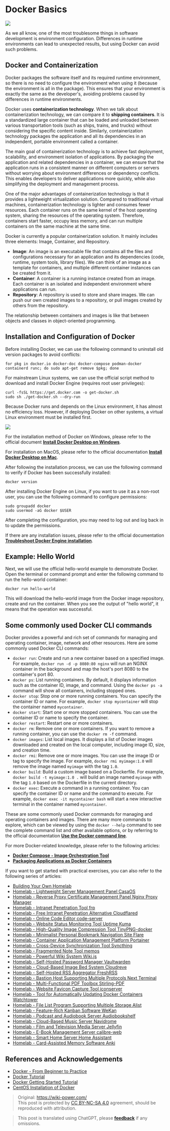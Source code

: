 # Docker Basics

![](https://wiki-media-1253965369.cos.ap-guangzhou.myqcloud.com/img/20210116153041.png)

As we all know, one of the most troublesome things in software development is environment configuration. Differences in runtime environments can lead to unexpected results, but using Docker can avoid such problems.

## Docker and Containerization

Docker packages the software itself and its required runtime environment, so there is no need to configure the environment when using it (because the environment is all in the package). This ensures that your environment is exactly the same as the developer's, avoiding problems caused by differences in runtime environments.

Docker uses **containerization technology**. When we talk about containerization technology, we can compare it to **shipping containers**. It is a standardized large container that can be loaded and unloaded between various transportation tools (such as ships, trains, and trucks) without considering the specific content inside. Similarly, containerization technology packages the application and all its dependencies in an independent, portable environment called a container.

The main goal of containerization technology is to achieve fast deployment, scalability, and environment isolation of applications. By packaging the application and related dependencies in a container, we can ensure that the application runs in a consistent manner on different computers or servers without worrying about environment differences or dependency conflicts. This enables developers to deliver applications more quickly, while also simplifying the deployment and management process.

One of the major advantages of containerization technology is that it provides a lightweight virtualization solution. Compared to traditional virtual machines, containerization technology is lighter and consumes fewer resources. Each container runs on the same kernel of the host operating system, sharing the resources of the operating system. Therefore, containers start faster, occupy less memory, and can run multiple containers on the same machine at the same time.

Docker is currently a popular containerization solution. It mainly includes three elements: Image, Container, and Repository.

- **Image**: An image is an executable file that contains all the files and configurations necessary for an application and its dependencies (code, runtime, system tools, library files). We can think of an image as a template for containers, and multiple different container instances can be created from it.
- **Container**: A container is a running instance created from an image. Each container is an isolated and independent environment where applications can run.
- **Repository**: A repository is used to store and share images. We can push our own created images to a repository, or pull images created by others from the repository.

The relationship between containers and images is like that between objects and classes in object-oriented programming.

## Installation and Configuration of Docker

Before installing Docker, we can use the following command to uninstall old version packages to avoid conflicts:

```shell
for pkg in docker.io docker-doc docker-compose podman-docker containerd runc; do sudo apt-get remove $pkg; done
```

For mainstream Linux systems, we can use the official script method to download and install Docker Engine (requires root user privileges):

```shell
curl -fsSL https://get.docker.com -o get-docker.sh
sudo sh ./get-docker.sh --dry-run
```

Because Docker runs and depends on the Linux environment, it has almost no efficiency loss. However, if deploying Docker on other systems, a virtual Linux environment must be installed first.

![](https://wiki-media-1253965369.cos.ap-guangzhou.myqcloud.com/img/20230708005714.png)

For the installation method of Docker on Windows, please refer to the official document [**Install Docker Desktop on Windows**](https://docs.docker.com/desktop/install/windows-install/).

For installation on MacOS, please refer to the official documentation [**Install Docker Desktop on Mac**](https://docs.docker.com/desktop/install/mac-install/).

After following the installation process, we can use the following command to verify if Docker has been successfully installed:

```shell
docker version
```

After installing Docker Engine on Linux, if you want to use it as a non-root user, you can use the following command to configure permissions:

```shell
sudo groupadd docker
sudo usermod -aG docker $USER
```

After completing the configuration, you may need to log out and log back in to update the permissions.

If there are any installation issues, please refer to the official documentation [**Troubleshoot Docker Engine installation**](https://docs.docker.com/engine/install/troubleshoot/).

## Example: Hello World

Next, we will use the official hello-world example to demonstrate Docker. Open the terminal or command prompt and enter the following command to run the hello-world container:

```shell
docker run hello-world
```

This will download the hello-world image from the Docker image repository, create and run the container. When you see the output of "hello world", it means that the operation was successful.

## Some commonly used Docker CLI commands

Docker provides a powerful and rich set of commands for managing and operating container, image, network and other resources. Here are some commonly used Docker CLI commands:

- `docker run`: Create and run a new container based on a specified image. For example, `docker run -d -p 8080:80 nginx` will run an NGINX container in the background and map the host's port 8080 to the container's port 80.
- `docker ps`: List running containers. By default, it displays information such as the container ID, image, and command. Using the `docker ps -a` command will show all containers, including stopped ones.
- `docker stop`: Stop one or more running containers. You can specify the container ID or name. For example, `docker stop mycontainer` will stop the container named `mycontainer`.
- `docker start`: Start one or more stopped containers. You can use the container ID or name to specify the container.
- `docker restart`: Restart one or more containers.
- `docker rm`: Remove one or more containers. If you want to remove a running container, you can use the `docker rm -f` command.
- `docker images`: List local images. It displays a list of Docker images downloaded and created on the local computer, including image ID, size, and creation time.
- `docker rmi`: Remove one or more images. You can use the image ID or tag to specify the image. For example, `docker rmi myimage:1.0` will remove the image named `myimage` with the tag `1.0`.
- `docker build`: Build a custom image based on a Dockerfile. For example, `docker build -t myimage:1.0 .` will build an image named `myimage` with the tag `1.0` based on the Dockerfile in the current directory.
- `docker exec`: Execute a command in a running container. You can specify the container ID or name and the command to execute. For example, `docker exec -it mycontainer bash` will start a new interactive terminal in the container named `mycontainer`.

These are some commonly used Docker commands for managing and operating containers and images. There are many more commands to explore, which can be viewed by using the `docker --help` command to see the complete command list and other available options, or by referring to the official documentation [**Use the Docker command line**](https://docs.docker.com/engine/reference/commandline/cli/).

For more Docker-related knowledge, please refer to the following articles:

- [**Docker Compose - Image Orchestration Tool**](https://wiki-power.com/en/DockerCompose-%E9%95%9C%E5%83%8F%E7%BC%96%E6%8E%92%E5%B7%A5%E5%85%B7/)
- [**Packaging Applications as Docker Containers**](https://wiki-power.com/en/%E5%B0%86%E5%BA%94%E7%94%A8%E5%B0%81%E8%A3%85%E4%B8%BADocker%E5%AE%B9%E5%99%A8/)

If you want to get started with practical exercises, you can also refer to the following series of articles:

- [Building Your Own Homelab](https://wiki-power.com/en/Building-Your-Own-Homelab)
- [Homelab - Lightweight Server Management Panel CasaOS](https://wiki-power.com/en/Homelab-Lightweight-Server-Management-Panel-CasaOS)
- [Homelab - Reverse Proxy Certificate Management Panel Nginx Proxy Manager](https://wiki-power.com/en/Homelab-Reverse-Proxy-Certificate-Management-Panel-Nginx-Proxy-Manager)
- [Homelab - Intranet Penetration Tool frp](https://wiki-power.com/en/Homelab-Intranet-Penetration-Tool-frp)
- [Homelab - Free Intranet Penetration Alternative Cloudflared](https://wiki-power.com/en/Homelab-Free-Intranet-Penetration-Alternative-Cloudflared)
- [Homelab - Online Code Editor code-server](https://wiki-power.com/en/Homelab-Online-Code-Editor-code-server)
- [Homelab - Website Status Monitoring Tool Uptime Kuma](https://wiki-power.com/en/Homelab-Website-Status-Monitoring-Tool-Uptime-Kuma)
- [Homelab - High-Quality Image Compression Tool TinyPNG-docker](https://wiki-power.com/en/Homelab-High-Quality-Image-Compression-Tool-TinyPNG-docker)
- [Homelab - Minimalist Personal Bookmark Navigation Site Flare](https://wiki-power.com/en/Homelab-Minimalist-Personal-Bookmark-Navigation-Site-Flare)
- [Homelab - Container Application Management Platform Portainer](https://wiki-power.com/en/Homelab-Container-Application-Management-Platform-Portainer)
- [Homelab - Cross-Device Synchronization Tool Syncthing](https://wiki-power.com/en/Homelab-Cross-Device-Synchronization-Tool-Syncthing)
- [Homelab - Fragmented Note Tool memos](https://wiki-power.com/en/Homelab-Fragmented-Note-Tool-memos)
- [Homelab - Powerful Wiki System Wiki.js](https://wiki-power.com/en/Homelab-Powerful-Wiki-System-Wikijs)
- [Homelab - Self-Hosted Password Manager Vaultwarden](https://wiki-power.com/en/Homelab-Self-Hosted-Password-Manager-Vaultwarden)
- [Homelab - Cloud-Based Image Bed System Cloudreve](https://wiki-power.com/en/Homelab-Cloud-Based-Image-Bed-System-Cloudreve)
- [Homelab - Self-Hosted RSS Aggregator FreshRSS](https://wiki-power.com/en/Homelab-Self-Hosted-RSS-Aggregator-FreshRSS)
- [Homelab - Bastion Host Supporting Multiple Protocols Next Terminal](https://wiki-power.com/en/Homelab-Bastion-Host-Supporting-Multiple-Protocols-NextTerminal)
- [Homelab - Multi-Functional PDF Toolbox Stirling-PDF](https://wiki-power.com/en/Homelab-Multi-Functional-PDF-Toolbox-Stirling-PDF)
- [Homelab - Website Favicon Capture Tool iconserver](https://wiki-power.com/en/Homelab-Website-Favicon-Capture-Tool-iconserver)
- [Homelab - Tool for Automatically Updating Docker Containers Watchtower](https://wiki-power.com/en/Homelab-Tool-for-Automatically-Updating-Docker-Containers-Watchtower)
- [Homelab - File List Program Supporting Multiple Storage Alist](https://wiki-power.com/en/Homelab-File-List-Program-Supporting-Multiple-Storage-Alist)
- [Homelab - Feature-Rich Kanban Software WeKan](https://wiki-power.com/en/Homelab-Feature-Rich-Kanban-Software-WeKan)
- [Homelab - Podcast and Audiobook Server Audiobookshelf](https://wiki-power.com/en/Homelab-Podcast-and-Audiobook-Server-Audiobookshelf)
- [Homelab - Cloud-Based Music Server Navidrome](https://wiki-power.com/en/Homelab-Cloud-Based-Music-Server-Navidrome)
- [Homelab - Film and Television Media Server Jellyfin](https://wiki-power.com/en/Homelab-Film-and-Television-Media-Server-Jellyfin)
- [Homelab - E-Book Management Server calibre-web](https://wiki-power.com/en/Homelab-E-Book-Management-Server-calibre-web)
- [Homelab - Smart Home Server Home Assistant](https://wiki-power.com/en/Homelab-Smart-Home-Server-Home-Assistant)
- [Homelab - Card-Assisted Memory Software Anki](https://wiki-power.com/en/Homelab-Card-Assisted-Memory-Software-Anki)

## References and Acknowledgements

- [Docker - From Beginner to Practice](https://yeasy.gitbook.io/docker_practice/)
- [Docker Tutorial](https://www.runoob.com/docker/docker-tutorial.html)
- [Docker Getting Started Tutorial](http://www.ruanyifeng.com/blog/2018/02/docker-tutorial.html)
- [CentOS Installation of Docker](https://wiki-power.com/en/unlist/CentOS%E5%AE%89%E8%A3%85Docker)

> Original: <https://wiki-power.com/>  
> This post is protected by [CC BY-NC-SA 4.0](https://creativecommons.org/licenses/by/4.0/deed.en) agreement, should be reproduced with attribution.

> This post is translated using ChatGPT, please [**feedback**](https://github.com/linyuxuanlin/Wiki_MkDocs/issues/new) if any omissions.
